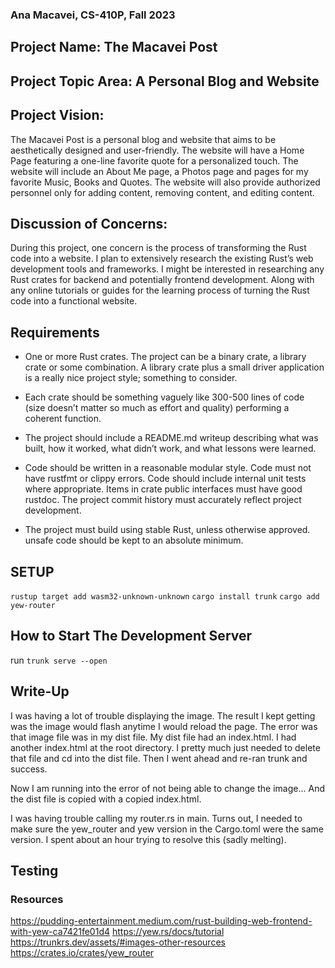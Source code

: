 ### Ana Macavei, CS-410P, Fall 2023

## Project Name: The Macavei Post

## Project Topic Area: A Personal Blog and Website

## Project Vision: 
The Macavei Post is a personal blog and website that aims to be aesthetically designed and user-friendly. The website will have a Home Page featuring a one-line favorite quote for a personalized touch. The website will include an About Me page, a Photos page and pages for my favorite Music, Books and Quotes. The website will also provide authorized personnel only for adding content, removing content, and editing content. 

## Discussion of Concerns:
During this project, one concern is the process of transforming the Rust code into a website. I plan to extensively research the existing Rust’s web development tools and frameworks. I might be interested in researching any Rust crates for backend and potentially frontend development. Along with any online tutorials or guides for the learning process of turning the Rust code into a functional website. 

## Requirements

- One or more Rust crates. The project can be a binary crate, a library
crate or some combination. A library crate plus a small driver application
is a really nice project style; something to consider.

- Each crate should be something vaguely like 300-500 lines of code (size
doesn’t matter so much as effort and quality) performing a coherent
function.

- The project should include a README.md writeup describing what was built,
how it worked, what didn’t work, and what lessons were learned.

- Code should be written in a reasonable modular style. Code must not have
rustfmt or clippy errors. Code should include internal unit tests where
appropriate. Items in crate public interfaces must have good rustdoc. The
project commit history must accurately reflect project development.

- The project must build using stable Rust, unless otherwise approved. 
unsafe code should be kept to an absolute minimum.

## SETUP
`rustup target add wasm32-unknown-unknown`
`cargo install trunk`
`cargo add yew-router`



## How to Start The Development Server

run `trunk serve --open`

## Write-Up
I was having a lot of trouble displaying the image. The result I kept getting was the image would flash anytime I would reload the page. The error was that image file 
was in my dist file. My dist file had an index.html. I had another index.html at the root directory. I pretty much just needed to delete that file and cd into the dist 
file. Then I went ahead and re-ran trunk and success.

Now I am running into the error of not being able to change the image... And the dist file is copied with a copied index.html. 

I was having trouble calling my router.rs in main. Turns out, I needed to make sure the yew_router and yew version in the Cargo.toml were the same version. I spent about an hour trying to resolve this (sadly melting).

## Testing

### Resources
https://pudding-entertainment.medium.com/rust-building-web-frontend-with-yew-ca7421fe01d4
https://yew.rs/docs/tutorial 
https://trunkrs.dev/assets/#images-other-resources
https://crates.io/crates/yew_router